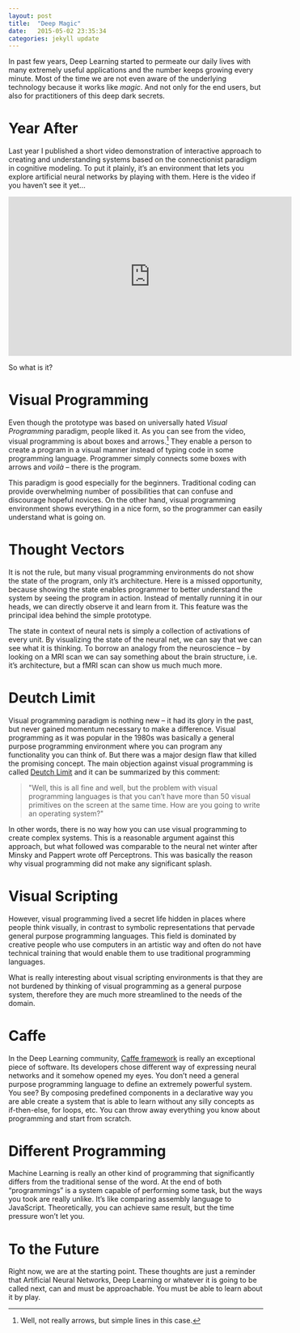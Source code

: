 ```yaml
---
layout: post
title:  "Deep Magic"
date:   2015-05-02 23:35:34
categories: jekyll update
---
```


In past few years, Deep Learning started to permeate our daily lives with many extremely useful applications and the number keeps growing every minute. Most of the time we are not even aware of the underlying technology because it works like *magic*. And not only for the end users, but also for practitioners of this deep dark secrets.

# Year After

Last year I published a short video demonstration of interactive approach to creating and understanding systems based on the connectionist paradigm in cognitive modeling. To put it plainly, it’s an environment that lets you explore artificial neural networks by playing with them. Here is the video if you haven’t see it yet…

<iframe width="560" height="315" src="https://www.youtube.com/embed/JsyKf_RlWLo" frameborder="0" allowfullscreen></iframe>

So what is it?

# Visual Programming

Even though the prototype was based on universally hated *Visual Programming* paradigm, people liked it. As you can see from the video, visual programming is about boxes and arrows.[^1] They enable a person to create a program in a visual manner instead of typing code in some programming language. Programmer simply connects some boxes with arrows and *voilà* – there is the program.

[^1]:  Well, not really arrows, but simple lines in this case.

This paradigm is good especially for the beginners. Traditional coding can provide overwhelming number of possibilities that can confuse and discourage hopeful novices. On the other hand, visual programming environment shows everything in a nice form, so the programmer can easily understand what is going on.

# Thought Vectors

It is not the rule, but many visual programming environments do not show the state of the program, only it’s architecture. Here is a missed opportunity, because showing the state enables programmer to better understand the system by seeing the program in action. Instead of mentally running it in our heads, we can directly observe it and learn from it. This feature was the principal idea behind the simple prototype.

The state in context of neural nets is simply a collection of activations of every unit. By visualizing the state of the neural net, we can say that we can see what it is thinking. To borrow an analogy from the neuroscience – by looking on a MRI scan we can say something about the brain structure, i.e. it’s architecture, but a fMRI scan can show us much much more.

# Deutch Limit

Visual programming paradigm is nothing new – it had its glory in the past, but never gained momentum necessary to make a difference. Visual programming as it was popular in the 1980s was basically a general purpose programming environment where you can program any functionality you can think of. But there was a major design flaw that killed the promising concept. The main objection against visual programming is called [Deutch Limit](http://www.wikiwand.com/en/Deutsch_limit) and it can be summarized by this comment:

> "Well, this is all fine and well, but the problem with visual programming languages is that you can’t have more than 50 visual primitives on the screen at the same time. How are you going to write an operating system?"

In other words, there is no way how you can use visual programming to create complex systems. This is a reasonable argument against this approach, but what followed was comparable to the neural net winter after Minsky and Pappert wrote off Perceptrons. This was basically the reason why visual programming did not make any significant splash.

# Visual Scripting

However, visual programming lived a secret life hidden in places where people think visually, in contrast to symbolic representations that pervade general purpose programming languages. This field is dominated by creative people who use computers in an artistic way and often do not have technical training that would enable them to use traditional programming languages.

What is really interesting about visual scripting environments is that they are not burdened by thinking of visual programming as a general purpose system, therefore they are much more streamlined to the needs of the domain.

# Caffe

In the Deep Learning community, [Caffe framework](http://caffe.berkeleyvision.org) is really an exceptional piece of software. Its developers chose different way of expressing neural networks and it somehow opened my eyes. You don’t need a general purpose programming language to define an extremely powerful system. You see? By composing predefined components in a declarative way you are able create a system that is able to learn without any silly concepts as if-then-else, for loops, etc. You can throw away everything you know about programming and start from scratch.

# Different Programming

Machine Learning is really an other kind of programming that significantly differs from the traditional sense of the word. At the end of both “programmings” is a system capable of performing some task, but the ways you took are really unlike. It’s like comparing  assembly language to JavaScript. Theoretically, you can achieve same result, but the time pressure won’t let you.

# To the Future

Right now, we are at the starting point. These thoughts are just a reminder that Artificial Neural Networks, Deep Learning or whatever it is going to be called next, can and must be approachable. You must be able to learn about it by play.